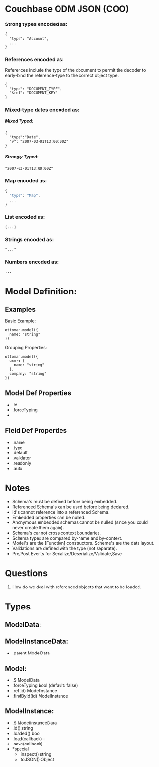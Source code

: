 # Couchbase ODM JSON (COO)

### Strong types encoded as:

```
{
  "type": "Account",
  ...
}
```

### References encoded as:

References include the type of the document to permit the decoder to early-bind the reference-type to the correct object type.

```
{
  "type": "DOCUMENT_TYPE",
  "$ref": "DOCUMENT_KEY"
}
```

### Mixed-type dates encoded as:

##### Mixed Typed:

```
{
  "type":"Date",
  "v": "2007-03-01T13:00:00Z"
}
```

##### Strongly Typed:

`"2007-03-01T13:00:00Z"`

### Map encoded as:

```javascript
{
  "type": "Map",
  ...
}
```

### List encoded as:

`[...]`

### Strings encoded as:

`"..."`

### Numbers encoded as:

`...`



# Model Definition:
## Examples
Basic Example:

```
ottoman.model({
  name: "string"
})
```

Grouping Properties:

```
ottoman.model({
  user: {
    name: "string"
  },
  company: "string"
})
```

## Model Def Properties
- .id
- .forceTyping
- 

## Field Def Properties
- .name
- .type
- .default
- .validator
- .readonly
- .auto


# Notes
- Schema's must be defined before being embedded.
- Referenced Schema's can be used before being declared.
- id's cannot reference into a referenced Schema.
- Embedded properties can be nulled.
- Anonymous embedded schemas cannot be nulled (since you could never create them again).
- Schema's cannot cross context boundaries.
- Schema types are compared by-name and by-context.
- Model's are the [Function] constructors.  Scheme's are the data layout.
- Validations are defined with the type (not separate).
- Pre/Post Events for Serialize/Deserialize/Validate,Save


# Questions
1. How do we deal with referenced objects that want to be loaded.



# Types
## ModelData:


## ModelInstanceData:
- .parent ModelData


## Model:
- .$ ModelData
- .forceTyping bool (default: false)
- .ref(id) ModelInstance
- .findById(id) ModelInstance


## ModelInstance:
- .$ ModelInstanceData
- .id() string
- .loaded() bool
- .load(callback) -
- .save(callback) -
- *special
  - .inspect() string
  - .toJSON() Object
